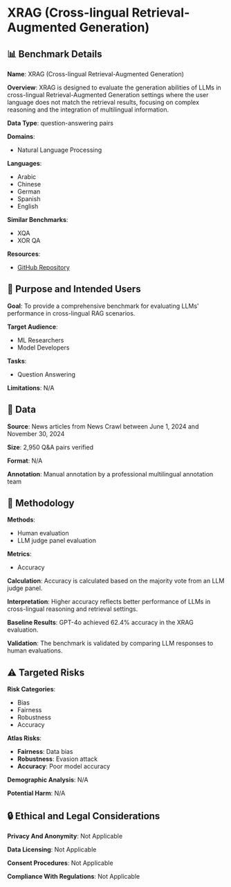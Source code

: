 # XRAG (Cross-lingual Retrieval-Augmented Generation)

## 📊 Benchmark Details

**Name**: XRAG (Cross-lingual Retrieval-Augmented Generation)

**Overview**: XRAG is designed to evaluate the generation abilities of LLMs in cross-lingual Retrieval-Augmented Generation settings where the user language does not match the retrieval results, focusing on complex reasoning and the integration of multilingual information.

**Data Type**: question-answering pairs

**Domains**:
- Natural Language Processing

**Languages**:
- Arabic
- Chinese
- German
- Spanish
- English

**Similar Benchmarks**:
- XQA
- XOR QA

**Resources**:
- [GitHub Repository](https://github.com/username/repo)

## 🎯 Purpose and Intended Users

**Goal**: To provide a comprehensive benchmark for evaluating LLMs' performance in cross-lingual RAG scenarios.

**Target Audience**:
- ML Researchers
- Model Developers

**Tasks**:
- Question Answering

**Limitations**: N/A

## 💾 Data

**Source**: News articles from News Crawl between June 1, 2024 and November 30, 2024

**Size**: 2,950 Q&A pairs verified

**Format**: N/A

**Annotation**: Manual annotation by a professional multilingual annotation team

## 🔬 Methodology

**Methods**:
- Human evaluation
- LLM judge panel evaluation

**Metrics**:
- Accuracy

**Calculation**: Accuracy is calculated based on the majority vote from an LLM judge panel.

**Interpretation**: Higher accuracy reflects better performance of LLMs in cross-lingual reasoning and retrieval settings.

**Baseline Results**: GPT-4o achieved 62.4% accuracy in the XRAG evaluation.

**Validation**: The benchmark is validated by comparing LLM responses to human evaluations.

## ⚠️ Targeted Risks

**Risk Categories**:
- Bias
- Fairness
- Robustness
- Accuracy

**Atlas Risks**:
- **Fairness**: Data bias
- **Robustness**: Evasion attack
- **Accuracy**: Poor model accuracy

**Demographic Analysis**: N/A

**Potential Harm**: N/A

## 🔒 Ethical and Legal Considerations

**Privacy And Anonymity**: Not Applicable

**Data Licensing**: Not Applicable

**Consent Procedures**: Not Applicable

**Compliance With Regulations**: Not Applicable

